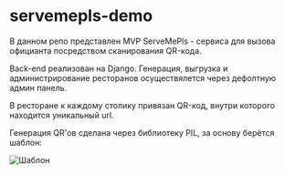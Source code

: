 # servemepls-demo
В данном репо представлен MVP ServeMePls - сервиса для вызова официанта посредством сканирования QR-кода.

Back-end реализован на Django.
Генерация, выгрузка и администрирование ресторанов осуществялется через дефолтную админ панель.

В ресторане к каждому столику привязан QR-код, внутри которого находится уникальный url.

Генерация QR'ов сделана через библиотеку PIL, за основу берётся шаблон:

![Шаблон](https://github.com/SherstennikovDaniil/servemepls-demo/raw/main/caller/static/template.png, "Шаблон")
